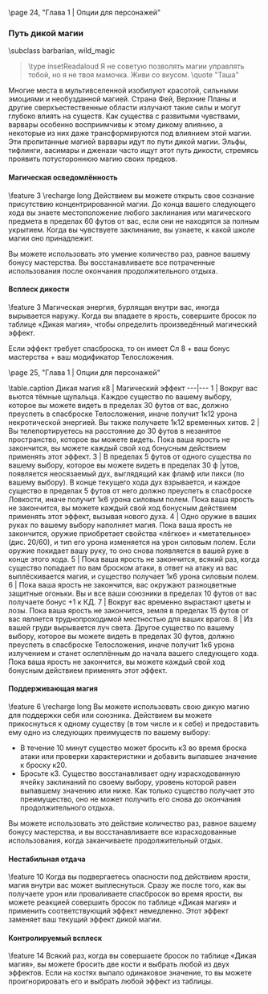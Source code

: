 \page 24, "Глава 1 | Опции для персонажей"
### Путь дикой магии
\subclass barbarian, wild_magic

> \type insetReadaloud
> Я не советую позволять магии управлять тобой, но я не твоя мамочка. Живи со вкусом.
> \quote "Таша"

Многие места в мультивселенной изобилуют красотой, сильными эмоциями и необузданной магией. Страна Фей, Верхние Планы и другие сверхъестественные области излучают такие силы и могут глубоко влиять на существ. Как существа с развитыми чувствами, варвары особенно восприимчивы к этому дикому влиянию, а некоторые из них даже трансформируются под влиянием этой магии. Эти пропитанные магией варвары идут по пути дикой магии. Эльфы, тифлинги, аасимары и дженази часто ищут этот путь дикости, стремясь проявить потустороннюю магию своих предков.

#### Магическая осведомлённость
\feature 3
\recharge long
Действием вы можете открыть свое сознание присутствию концентрированной магии. До конца вашего следующего хода вы знаете местоположение любого заклинания или магического предмета в пределах 60 футов от вас, если они не находятся за полным укрытием. Когда вы чувствуете заклинание, вы узнаете, к какой школе магии оно принадлежит.

Вы можете использовать это умение количество раз, равное вашему бонусу мастерства. Вы восстанавливаете все потраченные использования после окончания продолжительного отдыха.

#### Всплеск дикости
\feature 3
Магическая энергия, бурлящая внутри вас, иногда вырывается наружу. Когда вы впадаете в ярость, совершите бросок по таблице «Дикая магия», чтобы определить произведённый магический эффект.

Если эффект требует спасброска, то он имеет Сл 8 + ваш бонус мастерства + ваш модификатор Телосложения.

\page 25, "Глава 1 | Опции для персонажей"

\table.caption Дикая магия
к8 | Магический эффект
---|---
1 | Вокруг вас вьются тёмные щупальца. Каждое существо по вашему выбору, которое вы можете видеть в пределах 30 футов от вас, должно преуспеть в спасброске Телосложения, иначе получит 1к12 урона некротической энергией. Вы также получаете 1к12 временных хитов.
2 | Вы телепортируетесь на расстояние до 30 футов в незанятое пространство, которое вы можете видеть. Пока ваша ярость не закончится, вы можете каждый свой ход бонусным действием применять этот эффект.
3 | В пределах 5 футов от одного существа по вашему выбору, которое вы можете видеть в пределах 30
ф |утов, появляется неосязаемый дух, выглядящий как фламф или пикси (по вашему выбору). В конце текущего хода дух взрывается, и каждое существо в пределах 5 футов от него должно преуспеть в спасброске Ловкости, иначе получит 1к6 урона силовым полем. Пока ваша ярость не закончится, вы можете каждый свой ход бонусным действием применять этот эффект, вызывая нового духа.
4 | Одно оружие в ваших руках по вашему выбору наполняет магия. Пока ваша ярость не закончится, оружие приобретает свойства «лёгкое» и «метательное» (дис. 20/60), и тип его урона изменяется на урон силовым полем. Если оружие покидает вашу руку, то оно снова появляется в вашей руке в конце этого хода.
5 | Пока ваша ярость не закончится, всякий раз, когда существо попадает по вам броском атаки, в ответ на атаку из вас выплёскивается магия, и существо получает 1к6 урона силовым полем.
6 | Пока ваша ярость не закончится, вас окружают разноцветные защитные огоньки. Вы и все ваши союзники в пределах 10 футов от вас получаете бонус +1 к КД.
7 | Вокруг вас временно вырастают цветы и лозы. Пока ваша ярость не закончится, земля в пределах 15 футов от вас является труднопроходимой местностью для ваших врагов.
8 | Из вашей груди вырывается луч света. Другое существо по вашему выбору, которое вы можете видеть в пределах 30 футов, должно преуспеть в спасброске Телосложения, иначе получит 1к6 урона излучением и станет ослеплённым до начала вашего следующего хода. Пока ваша ярость не закончится, вы можете каждый свой ход бонусным действием применять этот эффект.

#### Поддерживающая магия
\feature 6
\recharge long
Вы можете использовать свою дикую магию для поддержки себя или союзника. Действием вы можете прикоснуться к одному существу (в том числе и к себе) и предоставить ему одно из следующих преимуществ по вашему выбору:
- В течение 10 минут существо может бросить к3 во время броска атаки или проверки характеристики и добавить выпавшее значение к броску к20.
- Бросьте к3. Существо восстанавливает одну израсходованную ячейку заклинаний по своему выбору, уровень которой равен выпавшему значению или ниже. Как только существо получает это преимущество, оно не может получить его снова до окончания продолжительного отдыха.

Вы можете использовать это действие количество раз, равное вашему бонусу мастерства, и вы восстанавливаете все израсходованные использования, когда заканчиваете продолжительный отдых.

#### Нестабильная отдача
\feature 10
Когда вы подвергаетесь опасности под действием ярости, магия внутри вас может выплеснуться. Сразу же после того, как вы получаете урон или проваливаете спасбросок во время ярости, вы можете реакцией совершить бросок по таблице «Дикая магия» и применить соответствующий эффект немедленно. Этот эффект заменяет ваш текущий эффект дикой магии.

#### Контролируемый всплеск
\feature 14
Всякий раз, когда вы совершаете бросок по таблице «Дикая магия», вы можете бросить две кости и выбрать любой из двух эффектов. Если на костях выпало одинаковое значение, то вы можете проигнорировать его и выбрать любой эффект из таблицы.
